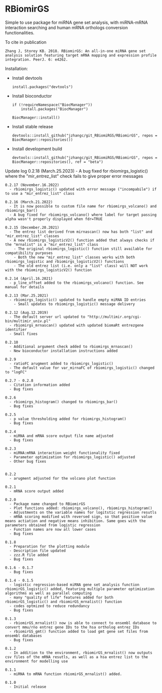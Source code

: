 # RBiomirGS
Simple to use package for miRNA gene set analysis, with miRNA-mRNA interaction searching and human mRNA orthologs conversion functionalities.


To cite in publication

    Zhang J, Storey KB. 2018. RBiomirGS: An all-in-one miRNA gene set analysis solution featuring target mRNA mapping and expression profile integration. PeerJ. 6: e4262.
  


Installation:

  - Install devtools
  
        install.packages("devtools")
    
  - Install bioconductor
  
        if (!requireNamespace("BiocManager"))
            install.packages("BiocManager")
            
        BiocManager::install()
    
  - Install stable release
  
        devtools::install_github("jzhangc/git_RBiomiRGS/RBiomirGS", repos = BiocManager::repositories())
  
  - Install development build
  
        devtools::install_github("jzhangc/git_RBiomiRGS/RBiomirGS", repos = BiocManager::repositories(), ref = "beta")

Update log
    0.2.18 (March.25.2023)
      - A bug fixed for rbiomirgs_logistic() where the "mir_entrez_list" check fails to give proper error messages

    0.2.17 (November.16.2022)
      - rbiomirgs_logistic() updated with error message ("incompabile") if to use a "mir_entrez_list" class

    0.2.16 (March.21.2022)
      - It is now possible to custom file name for rbiomirgs_volcano() and rbiomirgs_bar()
      - A bug fixed for rbiomirgs_volcano() where label for target passing alpha wasn't properly displayed when fdr=TRUE
    
    0.2.15 (December.20.2021)
      - The entrez list derived from mirnascan() now has both "list" and "mir_entrez_list" classes
      - A new rbiomirgs_logisticV2() function added that always checks if the "mrnalist" is a "mir_entrez_list" class
        - The original rbiomirgs_logistic() function still available for compatibility purposes
        - Both the new "mir_entrez_list" classes works with both rbiomirgs_logistic and rbiomirgs_logisticV2() functions
        - The old entrez list (i.e. only a "list" class) will NOT work with the rbiomirgs_logisticV2() function
        
    0.2.14 (April.16.2021)
      - p_line_offset added to the rbiomirgs_volcano() function. See manual for details
    
    0.2.13 (Mar.25.2021)
      - rbiomirgs_logistic() updated to handle empty miRNA ID entries
        - Small updates to rbiomirgs_logistic() message delivery
    
    0.2.12 (Aug.12.2019)
      - The default server url updated to "http://multimir.org/cgi-bin/multimir_univ.pl"
      - rbiomirgs_mrnascan() updated with updated biomaRt entrezgene identifier
      - Small fixes
    
    0.2.10
      - Additional argument check added to rbiomirgs_mrnascan()
      - New bioconductor installation instructions added

    0.2.9
      - ratioFC arugment added to rbiomirgs_logistic()
      - The default value for var_mirnaFC of rbiomirgs_logistic() changed to "logFC"

    0.2.7 - 0.2.8
      - Citation information added
      - Bug fixes
    
    0.2.6
      - rbiomirgs_histogram() changed to rbiomirgs_bar()
      - Bug fixes
    
    0.2.5
      - p value thresholding added for rbiomirgs_histogram()
      - Bug fixes

    0.2.4
      - miRNA and mRNA score output file name adjusted
      - Bug fixes

    0.2.3
      - miRNA:mRNA interaction weight functionality fixed
      - Parameter optimization for rbiomirgs_logistic() adjusted
      - Other bug fixes
    
    
    0.2.2 
      - arugment adjusted for the volcano plot function
    
    0.2.1 
      - mRNA score output added

    0.2.0
      - Package name changed to RBiomirGS
      - Plot functions added: rbiomirgs_volcano(), rbiomirgs_histogram()
      - Adjustments on the variable names for logitstic regression resutls
      - mRNA scoring modified with reversed sign, so that positive value means actiation and negative means inhibition. Same goes with the parameters obtained from logistic regression
      - Function names are now all lower cases
      - Bug fixes
    
    0.1.8
      - Preparation for the plotting module
      - Description file updated
      - zzz.R file added
      - Bug fixes

    0.1.6 - 0.1.7
      - Bug fixes

    0.1.4 - 0.1.5 
      - logistic regression-based miRNA gene set analysis function rbiomirGS_logistic() added, featuring multiple parameter optimization algorithms as well as parallel computing
      - many "quality of life" features added for both rbiomirGS_logistic() and rbiomirGS_mrnalist() function
      - codes optmized to reduce redundancy 
      - Bug fixes
    
    0.1.3
      - rbiomirGS_mrnalist() now is able to connect to ensembl database to convert mmu/rno entrez gene IDs to the hsa ortholog entrez IDs
      - rbiomirGS_gmt() function added to load gmt gene set files from ensembl databases
      - Bug fixes

    0.1.2
      - In addition to the environment, rbiomirGS_mrnalist() now outputs csv files of the mRNA resutls, as well as a hsa entrez list to the environment for modelling use

    0.1.1
      - miRNA to mRNA function rbiomirGS_mrnalist() added.

    0.1.0 
      - Initial release
